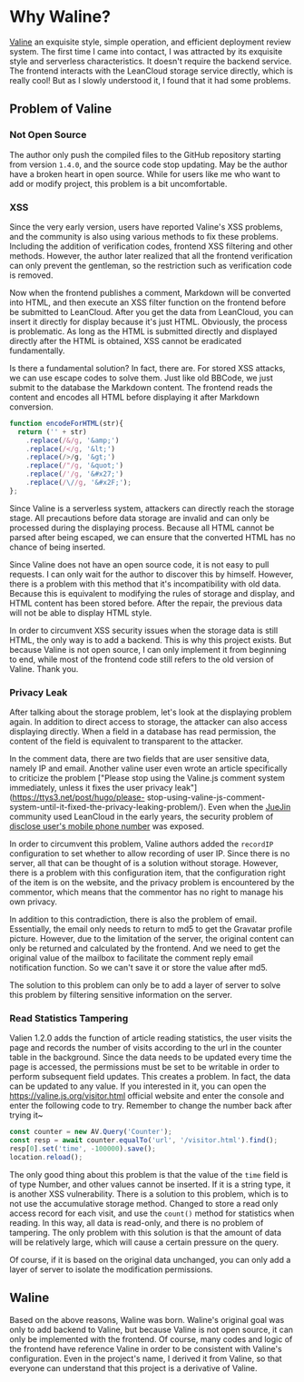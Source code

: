# Why Waline?

[Valine](https://valine.js.org) an exquisite style, simple operation, and efficient deployment review system. The first time I came into contact, I was attracted by its exquisite style and serverless characteristics. It doesn't require the backend service. The frontend interacts with the LeanCloud storage service directly, which is really cool! But as I slowly understood it, I found that it had some problems.

## Problem of Valine
### Not Open Source

The author only push the compiled files to the GitHub repository starting from version `1.4.0`, and the source code stop updating. May be the author have a broken heart in open source. While for users like me who want to add or modify project, this problem is a bit uncomfortable.
### XSS

Since the very early version, users have reported Valine's XSS problems, and the community is also using various methods to fix these problems. Including the addition of verification codes, frontend XSS filtering and other methods. However, the author later realized that all the frontend verification can only prevent the gentleman, so the restriction such as verification code is removed.

Now when the frontend publishes a comment, Markdown will be converted into HTML, and then execute an XSS filter function on the frontend before be submitted to LeanCloud. After you get the data from LeanCloud, you can insert it directly for display because it's just HTML. Obviously, the process is problematic. As long as the HTML is submitted directly and displayed directly after the HTML is obtained, XSS cannot be eradicated fundamentally.

Is there a fundamental solution? In fact, there are. For stored XSS attacks, we can use escape codes to solve them. Just like old BBCode, we just submit to the database the Markdown content. The frontend reads the content and encodes all HTML before displaying it after Markdown conversion.

```js
function encodeForHTML(str){
  return ('' + str)
    .replace(/&/g, '&amp;')
    .replace(/</g, '&lt;')    
    .replace(/>/g, '&gt;')
    .replace(/"/g, '&quot;')
    .replace(/'/g, '&#x27;')
    .replace(/\//g, '&#x2F;');
};
```
Since Valine is a serverless system, attackers can directly reach the storage stage. All precautions before data storage are invalid and can only be processed during the displaying process. Because all HTML cannot be parsed after being escaped, we can ensure that the converted HTML has no chance of being inserted.

Since Valine does not have an open source code, it is not easy to pull requests. I can only wait for the author to discover this by himself. However, there is a problem with this method that it's incompatibility with old data. Because this is equivalent to modifying the rules of storage and display, and HTML content has been stored before. After the repair, the previous data will not be able to display HTML style.

In order to circumvent XSS security issues when the storage data is still HTML, the only way is to add a backend. This is why this project exists. But because Valine is not open source, I can only implement it from beginning to end, while most of the frontend code still refers to the old version of Valine. Thank you.
### Privacy Leak

After talking about the storage problem, let's look at the displaying problem again. In addition to direct access to storage, the attacker can also access displaying directly. When a field in a database has read permission, the content of the field is equivalent to transparent to the attacker.

In the comment data, there are two fields that are user sensitive data, namely IP and email. Another valine user even wrote an article specifically to criticize the problem ["Please stop using the Valine.js comment system immediately, unless it fixes the user privacy leak"] (https://ttys3.net/post/hugo/please- stop-using-valine-js-comment-system-until-it-fixed-the-privacy-leaking-problem/). Even when the [JueJin](https://juejin.cn) community used LeanCloud in the early years, the security problem of [disclose user's mobile phone number](https://m.weibo.cn/detail/4568007327622344?cid=4568044392682999) was exposed.

In order to circumvent this problem, Valine authors added the `recordIP` configuration to set whether to allow recording of user IP. Since there is no server, all that can be thought of is a solution without storage. However, there is a problem with this configuration item, that the configuration right of the item is on the website, and the privacy problem is encountered by the commentor, which means that the commentor has no right to manage his own privacy.

In addition to this contradiction, there is also the problem of email. Essentially, the email only needs to return to md5 to get the Gravatar profile picture. However, due to the limitation of the server, the original content can only be returned and calculated by the frontend. And we need to get the original value of the mailbox to facilitate the comment reply email notification function. So we can't save it or store the value after md5.

The solution to this problem can only be to add a layer of server to solve this problem by filtering sensitive information on the server.
### Read Statistics Tampering

Valien 1.2.0 adds the function of article reading statistics, the user visits the page and records the number of visits according to the url in the counter table in the background. Since the data needs to be updated every time the page is accessed, the permissions must be set to be writable in order to perform subsequent field updates. This creates a problem. In fact, the data can be updated to any value. If you interested in it, you can open the https://valine.js.org/visitor.html official website and enter the console and enter the following code to try. Remember to change the number back after trying it~

```js
const counter = new AV.Query('Counter');
const resp = await counter.equalTo('url', '/visitor.html').find();
resp[0].set('time', -100000).save();
location.reload();
```

The only good thing about this problem is that the value of the `time` field is of type Number, and other values cannot be inserted. If it is a string type, it is another XSS vulnerability. There is a solution to this problem, which is to not use the accumulative storage method. Changed to store a read only access record for each visit, and use the `count()` method for statistics when reading. In this way, all data is read-only, and there is no problem of tampering. The only problem with this solution is that the amount of data will be relatively large, which will cause a certain pressure on the query.

Of course, if it is based on the original data unchanged, you can only add a layer of server to isolate the modification permissions.
## Waline

Based on the above reasons, Waline was born. Waline's original goal was only to add backend to Valine, but because Valine is not open source, it can only be implemented with the frontend. Of course, many codes and logic of the frontend have reference Valine in order to be consistent with Valine's configuration. Even in the project's name, I derived it from Valine, so that everyone can understand that this project is a derivative of Valine.